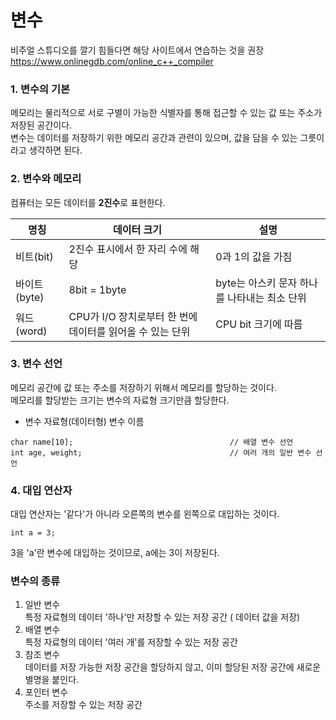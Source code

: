 # 변수  

비주얼 스튜디오를 깔기 힘들다면 해당 사이트에서 연습하는 것을 권장  
https://www.onlinegdb.com/online_c++_compiler   

### 1. 변수의 기본  
메모리는 물리적으로 서로 구별이 가능한 식별자를 통해 접근할 수 있는 값 또는 주소가 저장된 공간이다.  
변수는 데이터를 저장하기 위한 메모리 공간과 관련이 있으며, 값을 담을 수 있는 그릇이라고 생각하면 된다.

### 2. 변수와 메모리  
컴퓨터는 모든 데이터를 **2진수**로 표현한다.  

|명칭|데이터 크기|설명|
|------|---|---|
|비트(bit)|2진수 표시에서 한 자리 수에 해당|0과 1의 값을 가짐|
|바이트(byte)|8bit = 1byte|byte는 아스키 문자 하나를 나타내는 최소 단위|
|워드(word)|CPU가 I/O 장치로부터 한 번에 데이터를 읽어올 수 있는 단위|CPU bit 크기에 따름|


### 3. 변수 선언  
메모리 공간에 값 또는 주소를 저장하기 위해서 메모리를 할당하는 것이다.  
메모리를 할당받는 크기는 변수의 자료형 크기만큼 할당한다.

- 변수 자료형(데이터형) 변수 이름
``` 
char name[10];                                   // 배열 변수 선언
int age, weight;                                 // 여러 개의 일반 변수 선언
```

### 4. 대입 연산자
대입 연산자는 '같다'가 아니라 오른쪽의 변수를 왼쪽으로 대입하는 것이다.
```
int a = 3;                             
```
3을 'a'란 변수에 대입하는 것이므로, a에는 3이 저장된다.  

### 변수의 종류
1. 일반 변수  
특정 자료형의 데이터 '하나'만 저장할 수 있는 저장 공간 ( 데이터 값을 저장)
2. 배열 변수  
특정 자료형의 데이터 '여러 개'를 저장할 수 있는 저장 공간
3. 참조 변수  
데이터를 저장 가능한 저장 공간을 할당하지 않고, 이미 할당된 저장 공간에 새로운 별명을 붙인다.
4. 포인터 변수  
주소를 저장할 수 있는 저장 공간
